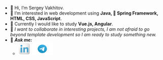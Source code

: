 - 👋 Hi, I’m Sergey Vakhitov.
- 👀 I’m interested in web development using **Java, 🌱 Spring Framework, HTML, CSS, JavaScript**.
- 🔭 Currently I would like to study **Vue.js, Angular**.
- 📌 _I want to collaborate in interesting projects, I am not afraid to go beyond template development so I am ready to study something new._
- 💬 ***Ask me:***
   - [<img alt="alt_text" width="40px" height="40px" src="/linkedin-logo-white-png-image-9.png" />](https://www.linkedin.com/in/sergeyvakhitov/ "Sergey's linkedin profile")
 [<img alt="alt_text" width="65px" height="40px" src="/tg.png" />](https://t.me/AwesomeOs "Sergey's telegram msgr")

<!--
**eXcellenceSPb/eXcellenceSPb** is a ✨ _special_ ✨ repository because its `README.md` (this file) appears on your GitHub profile.

Here are some ideas to get you started:

- 🔭 I’m currently working on ...
- 🌱 I’m currently learning ...
- 👯 I’m looking to collaborate on ...
- 🤔 I’m looking for help with ...
- 💬 Ask me about ...
- 📫 How to reach me: ...
- 😄 Pronouns: ...
- ⚡ Fun fact: ...
-->
